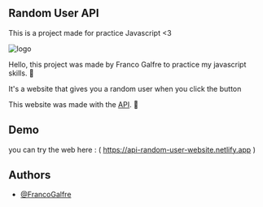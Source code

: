 ## Random User API

This is a project made for practice Javascript <3

![logo](https://i.imgur.com/zM51bKv.png[/img])

Hello, this project was made by Franco Galfre to practice my javascript skills. 🎀

It's a website that gives you a random user when you click the button 

This website was made with the [API](https://random-data-api.com). 🌸

## Demo

you can try the web here : ( https://api-random-user-website.netlify.app )

## Authors

- [@FrancoGalfre](https://www.github.com/francogalfre)